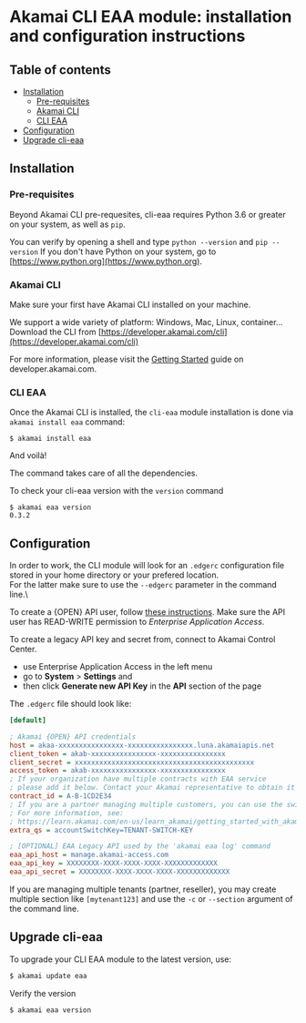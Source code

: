 # Akamai CLI EAA module: installation and configuration instructions<!-- omit in toc -->

## Table of contents<!-- omit in toc -->

- [Installation](#installation)
  - [Pre-requisites](#pre-requisites)
  - [Akamai CLI](#akamai-cli)
  - [CLI EAA](#cli-eaa)
- [Configuration](#configuration)
- [Upgrade cli-eaa](#upgrade-cli-eaa)

## Installation

### Pre-requisites

Beyond Akamai CLI pre-requesites, cli-eaa requires Python 3.6 or greater on your system, as well as `pip`.

You can verify by opening a shell and type `python --version` and `pip --version`
If you don't have Python on your system, go to [https://www.python.org](https://www.python.org).

### Akamai CLI

Make sure your first have Akamai CLI installed on your machine.

We support a wide variety of platform: Windows, Mac, Linux, container...
Download the CLI from [https://developer.akamai.com/cli](https://developer.akamai.com/cli)

For more information, please visit the [Getting Started](https://developer.akamai.com/cli/docs/getting-started) guide on developer.akamai.com.

### CLI EAA

Once the Akamai CLI is installed, the `cli-eaa` module installation is done via `akamai install eaa` command:

```
$ akamai install eaa
```

And voilà!

The command takes care of all the dependencies. 

To check your cli-eaa version with the `version` command

```
$ akamai eaa version
0.3.2
```

## Configuration

In order to work, the CLI module will look for an `.edgerc` configuration file stored  in your home directory or your prefered location. \
For the latter make sure to use the `--edgerc` parameter in the command line.\

To create a {OPEN} API user, follow [these instructions](https://developer.akamai.com/legacy/introduction/Prov_Creds.html).
Make sure the API user has READ-WRITE permission to *Enterprise Application Access*.

To create a legacy API key and secret from, connect to Akamai Control Center. 
- use Enterprise Application Access in the left menu
- go to **System** > **Settings** and 
- then click **Generate new API Key** in the **API** section of the page

The `.edgerc` file should look like:

```INI
[default]

; Akamai {OPEN} API credentials
host = akaa-xxxxxxxxxxxxxxxx-xxxxxxxxxxxxxxxx.luna.akamaiapis.net
client_token = akab-xxxxxxxxxxxxxxxx-xxxxxxxxxxxxxxxx
client_secret = xxxxxxxxxxxxxxxxxxxxxxxxxxxxxxxxxxxxxxxxxxxx
access_token = akab-xxxxxxxxxxxxxxxx-xxxxxxxxxxxxxxxx
; If your organization have multiple contracts with EAA service
; please add it below. Contact your Akamai representative to obtain it
contract_id = A-B-1CD2E34
; If you are a partner managing multiple customers, you can use the switchkey
; For more information, see:
; https://learn.akamai.com/en-us/learn_akamai/getting_started_with_akamai_developers/developer_tools/accountSwitch.html
extra_qs = accountSwitchKey=TENANT-SWITCH-KEY

; [OPTIONAL] EAA Legacy API used by the 'akamai eaa log' command
eaa_api_host = manage.akamai-access.com
eaa_api_key = XXXXXXXX-XXXX-XXXX-XXXX-XXXXXXXXXXXXX
eaa_api_secret = XXXXXXXX-XXXX-XXXX-XXXX-XXXXXXXXXXXXX

```

If you are managing multiple tenants (partner, reseller), you may create multiple section like `[mytenant123]` and use the `-c` or `--section` argument of the command line.

## Upgrade cli-eaa

To upgrade your CLI EAA module to the latest version, use:

```bash
$ akamai update eaa
```

Verify the version

```bash
$ akamai eaa version
```
